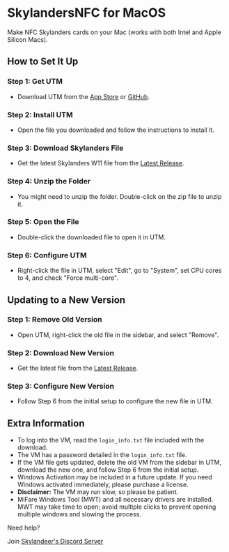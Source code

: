 # **SkylandersNFC for MacOS**
Make NFC Skylanders cards on your Mac (works with both Intel and Apple Silicon Macs).

## How to Set It Up

### Step 1: Get UTM
- Download UTM from the [App Store](https://apps.apple.com/us/app/utm-virtual-machines/id1538878817) or [GitHub](https://getutm.app).

### Step 2: Install UTM
- Open the file you downloaded and follow the instructions to install it.

### Step 3: Download Skylanders File
- Get the latest Skylanders W11 file from the [Latest Release](https://www.dropbox.com/scl/fi/d48h3j9x40484ys8kr174/SkylandersNFC-MacOS.zip?rlkey=8pi9c7inhsr0hmvuvrhc19soe&st=de2kvowq&dl=0).

### Step 4: Unzip the Folder

- You might need to unzip the folder. Double-click on the zip file to unzip it.

### Step 5: Open the File
- Double-click the downloaded file to open it in UTM.

### Step 6: Configure UTM
- Right-click the file in UTM, select "Edit", go to "System", set CPU cores to 4, and check "Force multi-core".

## Updating to a New Version

### Step 1: Remove Old Version
- Open UTM, right-click the old file in the sidebar, and select "Remove".

### Step 2: Download New Version
- Get the latest file from the [Latest Release](https://www.dropbox.com/scl/fi/d48h3j9x40484ys8kr174/SkylandersNFC-MacOS.zip?rlkey=8pi9c7inhsr0hmvuvrhc19soe&st=de2kvowq&dl=0).

### Step 3: Configure New Version
- Follow Step 6 from the initial setup to configure the new file in UTM.

## Extra Information
- To log into the VM, read the `login_info.txt` file included with the download.
- The VM has a password detailed in the `login_info.txt` file.
- If the VM file gets updated, delete the old VM from the sidebar in UTM, download the new one, and follow Step 6 from the initial setup.
- Windows Activation may be included in a future update. If you need Windows activated immediately, please purchase a license.
- **Disclaimer:** The VM may run slow, so please be patient.
- MiFare Windows Tool (MWT) and all necessary drivers are installed. MWT may take time to open; avoid multiple clicks to prevent opening multiple windows and slowing the process.

Need help? 

Join [Skylandeer's Discord Server](https://discord.gg/zwfNruHDMk)